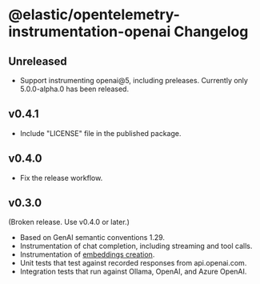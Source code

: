 # @elastic/opentelemetry-instrumentation-openai Changelog

## Unreleased

- Support instrumenting openai@5, including preleases. Currently only 5.0.0-alpha.0
  has been released.

## v0.4.1

- Include "LICENSE" file in the published package.

## v0.4.0

- Fix the release workflow.

## v0.3.0

(Broken release. Use v0.4.0 or later.)

- Based on GenAI semantic conventions 1.29.
- Instrumentation of chat completion, including streaming and tool calls.
- Instrumentation of [embeddings creation](https://platform.openai.com/docs/api-reference/embeddings/create).
- Unit tests that test against recorded responses from api.openai.com.
- Integration tests that run against Ollama, OpenAI, and Azure OpenAI.
